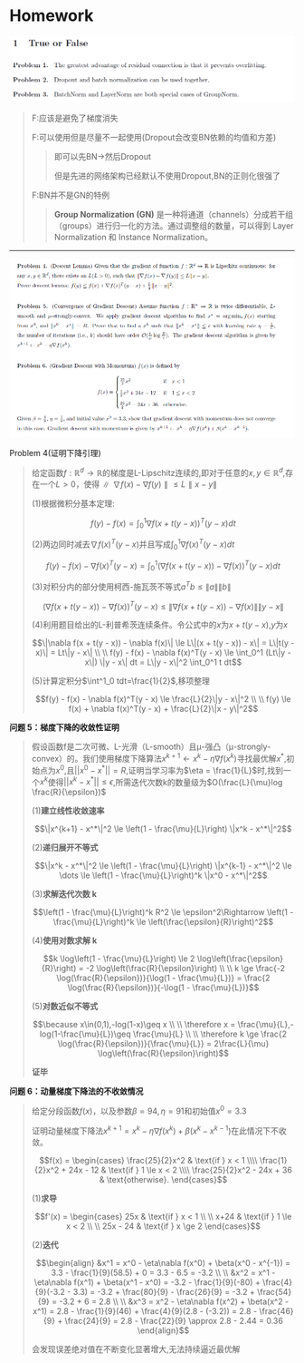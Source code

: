 # Homework

![image-20250801150806874](./assets/image-20250801150806874.png)

>F:应该是避免了梯度消失
>
>F:可以使用但是尽量不一起使用(Dropout会改变BN依赖的均值和方差)
>
>>   即可以先BN->然后Dropout
>>
>>   但是先进的网络架构已经默认不使用Dropout,BN的正则化很强了
>
>F:BN并不是GN的特例
>
>>**Group Normalization (GN)** 是一种将通道（channels）分成若干组（groups）进行归一化的方法。通过调整组的数量，可以得到 Layer Normalization 和 Instance Normalization。

****

![image-20250801153930473](./assets/image-20250801153930473.png)

Problem 4(证明下降引理)

>给定函数$`f:\mathbb{R}^d \rightarrow \mathbb{R}`$的梯度是L-Lipschitz连续的,即对于任意的$`x,y \in \mathbb R^d`$,存在一个$`L>0`$，使得$`∥∇f(x)−∇f(y)∥≤L∥x−y∥`$
>
>(1)根据微积分基本定理:
>
>```math
>f(y) - f(x) = \int_0^1 \nabla f(x + t(y - x))^T (y - x) dt
>```
>
>(2)两边同时减去$`\nabla f(x)^T (y-x)`$并且写成$`\int^1_0 \nabla f(x)^T(y-x)dt`$
>
>```math
>f(y) - f(x) - \nabla f(x)^T(y - x) = \int_0^1 (\nabla f(x + t(y - x)) - \nabla f(x))^T (y - x) dt
>```
>
>(3)对积分内的部分使用柯西-施瓦茨不等式$`a^Tb≤ \|a\|\|b\|`$
>
>```math
>(\nabla f(x + t(y - x)) - \nabla f(x))^T (y - x) \le \|\nabla f(x + t(y - x)) - \nabla f(x)\| \|y - x\|
>```
>
>(4)利用题目给出的L-利普希茨连续条件。令公式中的$`x`$为$`x+t(y−x)`$,$`y`$为$`x`$
>
>```math
>\|\nabla f(x + t(y - x)) - \nabla f(x)\| \le L\|(x + t(y - x)) - x\| = L\|t(y - x)\| = Lt\|y - x\|
>\\ \\
>f(y) - f(x) - \nabla f(x)^T(y - x) \le \int_0^1 (Lt\|y - x\|) \|y - x\| dt = L\|y - x\|^2 \int_0^1 t dt
>```
>
>(5)计算定积分$`\int^1_0 tdt=\frac{1}{2}`$,移项整理
>
>```math
>f(y) - f(x) - \nabla f(x)^T(y - x) \le \frac{L}{2}\|y - x\|^2
>\\ \\
>f(y) \le f(x) + \nabla f(x)^T(y - x) + \frac{L}{2}\|x - y\|^2
>```

**问题 5：梯度下降的收敛性证明**

>假设函数f是二次可微、L-光滑（L-smooth）且μ-强凸（μ-strongly-convex）的。我们使用梯度下降算法$`x^{k+1}←x^k−η∇f(x^k)`$寻找最优解$`x^*`$,初始点为$`x^0`$,且$`||x^0 - x^*|| = R`$,证明当学习率为$`\eta = \frac{1}{L}`$时,找到一个$`x^k`$使得$`||x^k - x^*||\leq \epsilon`$,所需迭代次数k的数量级为$`O(\frac{L}{\mu}log \frac{R}{\epsilon})`$
>
>(1)**建立线性收敛速率**
>
>```math
>\|x^{k+1} - x^*\|^2 \le \left(1 - \frac{\mu}{L}\right) \|x^k - x^*\|^2
>```
>
>(2)**递归展开不等式**
>
>```math
>\|x^k - x^*\|^2 \le \left(1 - \frac{\mu}{L}\right) \|x^{k-1} - x^*\|^2 \le \dots \le \left(1 - \frac{\mu}{L}\right)^k \|x^0 - x^*\|^2
>```
>
>(3)**求解迭代次数 k**
>
>```math
>\left(1 - \frac{\mu}{L}\right)^k R^2 \le \epsilon^2\Rightarrow \left(1 - \frac{\mu}{L}\right)^k \le \left(\frac{\epsilon}{R}\right)^2
>```
>
>(4)**使用对数求解 k**
>
>```math
>k \log\left(1 - \frac{\mu}{L}\right) \le 2 \log\left(\frac{\epsilon}{R}\right) = -2 \log\left(\frac{R}{\epsilon}\right)
>\\ \\
>k \ge \frac{-2 \log(\frac{R}{\epsilon})}{\log(1 - \frac{\mu}{L})} = \frac{2 \log(\frac{R}{\epsilon})}{-\log(1 - \frac{\mu}{L})}
>```
>
>(5)**对数近似不等式**
>
>```math
>\because x\in(0,1),-log(1-x)\geq x
>\\ \\
>\therefore x = \frac{\mu}{L},-log(1-\frac{\mu}{L})\geq \frac{\mu}{L}
>\\ \\
>\therefore k \ge \frac{2 \log(\frac{R}{\epsilon})}{\frac{\mu}{L}} = 2\frac{L}{\mu} \log\left(\frac{R}{\epsilon}\right)
>```
>
>**证毕**

**问题 6：动量梯度下降法的不收敛情况**

>给定分段函数$`f(x)`$，以及参数$`β=94,\eta = 91`$和初始值$`x^0=3.3`$
>
>证明动量梯度下降法$`x^{k+1}=x^k−η∇f(x^k)+β(x^k−x^{k−1})`$在此情况下不收敛。
>
>```math
>f(x) = \begin{cases} 
>\frac{25}{2}x^2 & \text{if } x < 1 \\\\
>\frac{1}{2}x^2 + 24x - 12 & \text{if } 1 \le x < 2 \\\\
>\frac{25}{2}x^2 - 24x + 36 & \text{otherwise}.
>\end{cases}
>```
>
>(1)**求导**
>
>```math
>f'(x) = \begin{cases} 
>25x & \text{if } x < 1 \\ \\ 
>x+24 & \text{if } 1 \le x < 2 \\ \\
>25x - 24 & \text{if } x \ge 2 
>\end{cases}
>```
>
>(2)**迭代**
>
>```math
>\begin{align}
>&x^1 = x^0 - \eta\nabla f(x^0) + \beta(x^0 - x^{-1}) = 3.3 - \frac{1}{9}(58.5) + 0 = 3.3 - 6.5 = -3.2
>\\ \\
>&x^2 = x^1 - \eta\nabla f(x^1) + \beta(x^1 - x^0) = -3.2 - \frac{1}{9}(-80) + \frac{4}{9}(-3.2 - 3.3) = -3.2 + \frac{80}{9} - \frac{26}{9} = -3.2 + \frac{54}{9} = -3.2 + 6 = 2.8
>\\ \\
>&x^3 = x^2 - \eta\nabla f(x^2) + \beta(x^2 - x^1) = 2.8 - \frac{1}{9}(46) + \frac{4}{9}(2.8 - (-3.2)) = 2.8 - \frac{46}{9} + \frac{24}{9} = 2.8 - \frac{22}{9} \approx 2.8 - 2.44 = 0.36
>\end{align}
>```
>
>会发现误差绝对值在不断变化显著增大,无法持续逼近最优解
